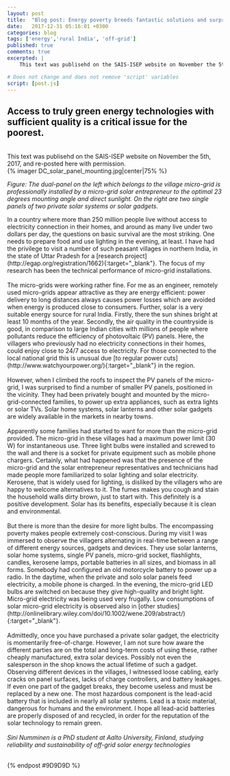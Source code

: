 ```yaml
---
layout: post
title:  "Blog post: Energy poverty breeds fantastic solutions and surprising behaviours"
date:   2017-12-31 05:16:01 +0300 
categories: blog
tags: ['energy','rural India', 'off-grid']
published: true
comments: true 
excerpted: |
    This text was publisehd on the SAIS-ISEP website on November the 5th, 2017, and...

# Does not change and does not remove 'script' variables
script: [post.js]
---
```

<h2>Access to truly green energy technologies with sufficient quality is a critical issue for the poorest.</h2>
<br>
This text was publisehd on the SAIS-ISEP website on November the 5th, 2017, and re-posted here with permission.
<br>
{% imager DC_solar_panel_mounting.jpg|center|75% %}
<div style="clear:both;"></div>

<i>Figure: The dual-panel on the left which belongs to the village micro-grid is professionally installed by a micro-grid solar entrepreneur to the optimal 23 degrees mounting angle and direct sunlight. On the right are two single panels of two private solar systems or solar gadgets.</i>
<br>

<div style="clear:both;">
In a country where more than 250 million people live without access to electricity connection in their homes, and around as many live under two dollars per day, the questions on basic survival are the most striking. One needs to prepare food and use lighting in the evening, at least. I have had the privilege to visit a number of such peasant villages in northern India, in the state of Uttar Pradesh for a [research project](http://egap.org/registration/1662){:target="_blank"}. The focus of my research has been the technical performance of micro-grid installations.
</div>
<br>
<div style="clear:both;">
The micro-grids were working rather fine. For me as an engineer, remotely used micro-grids appear attractive as they are energy efficient: power delivery to long distances always causes power losses which are avoided when energy is produced close to consumers. Further, solar is a very suitable energy source for rural India. Firstly, there the sun shines bright at least 10 months of the year. Secondly, the air quality in the countryside is good, in comparison to large Indian cities with millions of people where pollutants reduce the efficiency of photovoltaic (PV) panels. Here, the villagers who previously had no electricity connections in their homes, could enjoy close to 24/7 access to electricity. For those connected to the local national grid this is unusual due [to regular power cuts](http://www.watchyourpower.org/){:target="_blank"} in the region.
</div>
<br>
<div style="clear:both;">
However, when I climbed the roofs to inspect the PV panels of the micro-grid, I was surprised to find a number of smaller PV panels, positioned in the vicinity. They had been privately bought and mounted by the micro-grid-connected families, to power up extra appliances, such as extra lights or solar TVs. Solar home systems, solar lanterns and other solar gadgets are widely available in the markets in nearby towns.
</div>
<br>
<div style="clear:both;">
Apparently some families had started to want for more than the micro-grid provided. The micro-grid in these villages had a maximum power limit (30 W) for instantaneous use. Three light bulbs were installed and screwed to the wall and there is a socket for private equipment such as mobile phone chargers. Certainly, what had happened was that the presence of the micro-grid and the solar entrepreneur representatives and technicians had made people more familiarized to solar lighting and solar electricity. Kerosene, that is widely used for lighting, is disliked by the villagers who are happy to welcome alternatives to it. The fumes makes you cough and stain the household walls dirty brown, just to start with. This definitely is a positive development. Solar has its benefits, especially because it is clean and environmental.
</div>
<br>
<div style="clear:both;">
But there is more than the desire for more light bulbs. The encompassing poverty makes people extremely cost-conscious. During my visit I was immersed to observe the villagers alternating in real-time between a range of different energy sources, gadgets and devices. They use solar lanterns, solar home systems, single PV panels, micro-grid socket, flashlights, candles, kerosene lamps, portable batteries in all sizes, and biomass in all forms. Somebody had configured an old motorcycle battery to power up a radio. In the daytime, when the private and solo solar panels feed electricity, a mobile phone is charged. In the evening, the micro-grid LED bulbs are switched on because they give high-quality and bright light. Micro-grid electricity was being used very frugally. Low consumptions of solar micro-grid electricity is observed also in [other studies](http://onlinelibrary.wiley.com/doi/10.1002/wene.209/abstract/){:target="_blank"}.
</div>
<br>
<div style="clear:both;">
Admittedly, once you have purchased a private solar gadget, the electricity is momentarily free-of-charge. However, I am not sure how aware the different parties are on the total and long-term costs of using these, rather cheaply manufactured, extra solar devices. Possibly not even the salesperson in the shop knows the actual lifetime of such a gadget. Observing different devices in the villages, I witnessed loose cabling, early cracks on panel surfaces, lacks of charge controllers, and battery leakages.  If even one part of the gadget breaks, they become useless and must be replaced by a new one. The most hazardous component is the lead-acid battery that is included in nearly all solar systems. Lead is a toxic material, dangerous for humans and the environment. I hope all lead-acid batteries are properly disposed of and recycled, in order for the reputation of the solar technology to remain green.
</div>
<br>
<div style="clear:both;">
<i>Sini Numminen is a PhD student at Aalto University, Finland, studying reliability and sustainability of off-grid solar energy technologies</i>
</div>
<br>


{% endpost #9D9D9D %}




